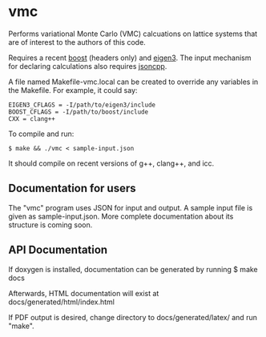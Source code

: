 vmc
===

Performs variational Monte Carlo (VMC) calcuations on lattice systems
that are of interest to the authors of this code.

Requires a recent [boost](http://www.boost.org/) (headers only) and
[eigen3](http://eigen.tuxfamily.org/).  The input mechanism for
declaring calculations also requires
[jsoncpp](http://jsoncpp.sourceforge.net/).

A file named Makefile-vmc.local can be created to override any
variables in the Makefile. For example, it could say:

    EIGEN3_CFLAGS = -I/path/to/eigen3/include
    BOOST_CFLAGS = -I/path/to/boost/include
    CXX = clang++

To compile and run:

    $ make && ./vmc < sample-input.json

It should compile on recent versions of g++, clang++, and icc.

Documentation for users
-----------------------

The "vmc" program uses JSON for input and output.  A sample input file
is given as sample-input.json.  More complete documentation about its
structure is coming soon.

API Documentation
-----------------

If doxygen is installed, documentation can be generated by running
$ make docs

Afterwards, HTML documentation will exist at docs/generated/html/index.html

If PDF output is desired, change directory to docs/generated/latex/
and run "make".
